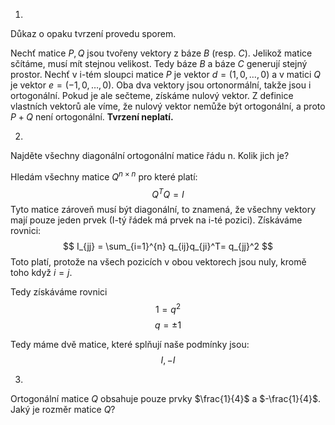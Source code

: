 1.

Důkaz o opaku tvrzení provedu sporem.

Nechť matice $P,Q$ jsou tvořeny vektory z báze $B  \text{ (resp. } C)$. Jelikož matice sčítáme, musí mít stejnou velikost.  Tedy báze $B$ a báze $C$ generují stejný prostor. Nechť v i-tém sloupci matice $P$ je vektor $d=(1,0,\dots,0)$ a v matici $Q$ je vektor $e=(-1,0,\dots,0)$. Oba dva vektory jsou ortonormální, takže jsou i ortogonální. Pokud je ale sečteme, získáme nulový vektor. Z definice vlastních vektorů ale víme, že nulový vektor nemůže být ortogonální, a proto $P+Q$ není ortogonální. 
**Tvrzení neplatí.**


2.
Najděte všechny diagonální ortogonální matice řádu n. Kolik jich je?

Hledám všechny matice $Q^{n \times n}$ pro které platí:
$$
Q^TQ = I
$$
Tyto matice zároveň musí být diagonální, to znamená, že všechny vektory mají pouze jeden prvek (I-tý řádek  má prvek na i-té pozici). Získáváme rovnici:
$$
I_{jj} = \sum_{i=1}^{n} q_{ij}q_{ji}^T= q_{jj}^2 
$$
Toto platí, protože na všech pozicích v obou vektorech jsou nuly, kromě toho když $i=j$. 

Tedy získáváme rovnici  
$$
1 = q^2
$$
$$
q = \pm 1
$$

Tedy máme dvě matice, které splňují naše podmínky jsou:
$$
I, -I
$$

3.
Ortogonální matice  $Q$ obsahuje pouze prvky  $\frac{1}{4}$ a $-\frac{1}{4}$. Jaký je rozměr matice  $Q$?


